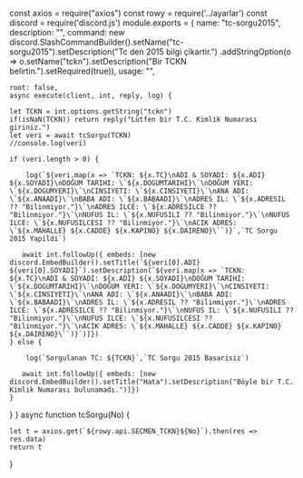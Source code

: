 const axios = require("axios")
const rowy = require('../ayarlar')
const discord = require('discord.js')
module.exports = {
    name: "tc-sorgu2015",
    description: "",
    command: new discord.SlashCommandBuilder().setName("tc-sorgu2015").setDescription("Tc den 2015 bilgi çikartir.")
    .addStringOption(o => o.setName("tckn").setDescription("Bir TCKN belirtin.").setRequired(true)),
    usage: "",

    root: false,
    async execute(client, int, reply, log) {

    let TCKN = int.options.getString("tckn")
    if(isNaN(TCKN)) return reply("Lütfen bir T.C. Kimlik Numarası giriniz.")
    let veri = await tcSorgu(TCKN)
    //console.log(veri)

    if (veri.length > 0) {

        log(`${veri.map(x => `TCKN: ${x.TC}\nADI & SOYADI: ${x.ADI} ${x.SOYADI}\nDOĞUM TARIHI: \`${x.DOGUMTARIHI}\`\nDOĞUM YERI: \`${x.DOGUMYERI}\`\nCINSIYETI: \`${x.CINSIYETI}\`\nANA ADI: \`${x.ANAADI}\`\nBABA ADI: \`${x.BABAADI}\`\nADRES IL: \`${x.ADRESIL ?? "Bilinmiyor."}\`\nADRES ILCE: \`${x.ADRESILCE ?? "Bilinmiyor."}\`\nNUFUS IL: \`${x.NUFUSILI ?? "Bilinmiyor."}\`\nNUFUS ILCE: \`${x.NUFUSILCESI ?? "Bilinmiyor."}\`\nACIK ADRES: \`${x.MAHALLE} ${x.CADDE} ${x.KAPINO} ${x.DAIRENO}\``)}`,`TC Sorgu 2015 Yapildi`)
    
       await int.followUp({ embeds: [new discord.EmbedBuilder().setTitle(`${veri[0].ADI} ${veri[0].SOYADI}`).setDescription(`${veri.map(x => `TCKN: ${x.TC}\nADI & SOYADI: ${x.ADI} ${x.SOYADI}\nDOĞUM TARIHI: \`${x.DOGUMTARIHI}\`\nDOĞUM YERI: \`${x.DOGUMYERI}\`\nCINSIYETI: \`${x.CINSIYETI}\`\nANA ADI: \`${x.ANAADI}\`\nBABA ADI: \`${x.BABAADI}\`\nADRES IL: \`${x.ADRESIL ?? "Bilinmiyor."}\`\nADRES ILCE: \`${x.ADRESILCE ?? "Bilinmiyor."}\`\nNUFUS IL: \`${x.NUFUSILI ?? "Bilinmiyor."}\`\nNUFUS ILCE: \`${x.NUFUSILCESI ?? "Bilinmiyor."}\`\nACIK ADRES: \`${x.MAHALLE} ${x.CADDE} ${x.KAPINO} ${x.DAIRENO}\``)}`)]})
    } else {

        log(`Sorgulanan TC: ${TCKN}`,`TC Sorgu 2015 Basarisiz`)

       await int.followUp({ embeds: [new discord.EmbedBuilder().setTitle("Hata").setDescription("Böyle bir T.C. Kimlik Numarası bulunamadı.")]})
    }

}
}
async function tcSorgu(No) {

    let t = axios.get(`${rowy.api.SECMEN_TCKN}${No}`).then(res => res.data)
    return t

}